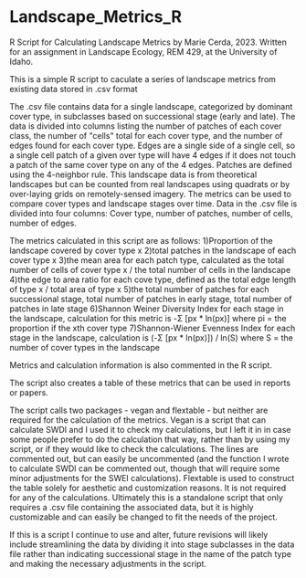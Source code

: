 # Landscape_Metrics_R
R Script for Calculating Landscape Metrics
by Marie Cerda, 2023. Written for an assignment in Landscape Ecology, REM 429, at the University of Idaho.

This is a simple R script to caculate a series of landscape metrics from existing data stored in .csv format

The .csv file contains data for a single landscape, categorized by dominant cover type, in subclasses based on successional stage (early and late).
The data is divided into columns listing the number of patches of each cover class, the number of "cells" total for each cover type, and
the number of edges found for each cover type. Edges are a single side of a single cell, so a single cell patch of a given
over type will have 4 edges if it does not touch a patch of the same cover type on any of the 4 edges. Patches are defined using the 4-neighbor
rule. This landscape data is from theoretical landscapes but can be counted from real landscapes using quadrats or by over-laying grids
on remotely-sensed imagery. The metrics can be used to compare cover types and landscape stages over time. 
Data in the .csv file is divided into four columns: Cover type, number of patches, number of cells, number of edges.

The metrics calculated in this script are as follows:
1)Proportion of the landscape covered by cover type x
2)total patches in the landscape of each cover type x
3)the mean area for each patch type, calculated as the total number of cells of cover type x / the total number of cells in the landscape
4)the edge to area ratio for each cove type, defined as the total edge length of type x / total area of type x
5)the total number of patches for each successional stage, total number of patches in early stage, total number of patches in late stage
6)Shannon Weiner Diversity Index for each stage in the landscape, calculation for this metric is -Σ [px * ln(px)] where pi = the proportion if the xth cover type 
7)Shannon-Wiener Evenness Index for each stage in the landscape, calculation is (-Σ [px * ln(px)]) / ln(S) where S = the number of cover types in the landscape 

Metrics and calculation information is also commented in the R script.

The script also creates a table of these metrics that can be used in reports or papers.

The script calls two packages - vegan and flextable - but neither are required for the calculation of the metrics. Vegan is a script that can calculate SWDI and I 
used it to check my calculations, but I left it in in case some people prefer to do the calculation that way, rather than by using my script, or if they would like
to check the calculations. The lines are commented out, but can easily be uncommented (and the function I wrote to calculate SWDI can be commented out, though that
will require some minor adjustments for the SWEI calculations). 
Flextable is used to construct the table solely for aesthetic and customization reasons. It is not required for any of the calculations.
Ultimately this is a standalone script that only requires a .csv file containing the associated data, but it is highly customizable and can easily be changed to
fit the needs of the project.

If this is a script I continue to use and alter, future revisions will likely include streamlining the data by dividing it into stage subclasses in the data file rather than
indicating successional stage in the name of the patch type and making the necessary adjustments in the script.
